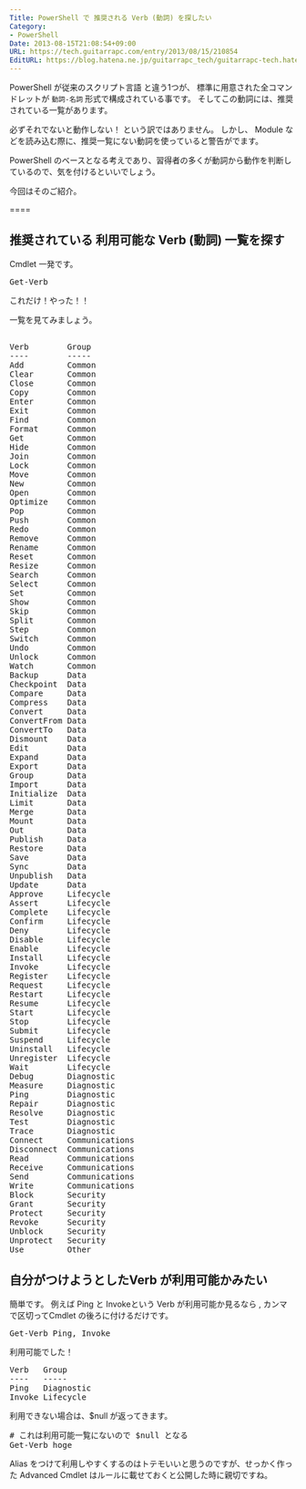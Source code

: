 ```yaml
---
Title: PowerShell で 推奨される Verb (動詞) を探したい
Category:
- PowerShell
Date: 2013-08-15T21:08:54+09:00
URL: https://tech.guitarrapc.com/entry/2013/08/15/210854
EditURL: https://blog.hatena.ne.jp/guitarrapc_tech/guitarrapc-tech.hatenablog.com/atom/entry/11696248318757675893
---
```


PowerShell が従来のスクリプト言語 と違う1つが、 標準に用意された全コマンドレットが <code>動詞-名詞</code> 形式で構成されている事です。
そしてこの動詞には、推奨されている一覧があります。

必ずそれでないと動作しない！ という訳ではありません。
しかし、 Module などを読み込む際に、推奨一覧にない動詞を使っていると警告がでます。

PowerShell のベースとなる考えであり、習得者の多くが動詞から動作を判断しているので、気を付けるといいでしょう。

今回はそのご紹介。

====


<h2>推奨されている 利用可能な Verb (動詞) 一覧を探す</h2>
Cmdlet 一発です。
<pre class="brush: powershell">
Get-Verb
</pre>

これだけ！やった！！

一覧を見てみましょう。
<pre class="brush: powershell">

Verb        Group         
----        -----         
Add         Common        
Clear       Common        
Close       Common        
Copy        Common        
Enter       Common        
Exit        Common        
Find        Common        
Format      Common        
Get         Common        
Hide        Common        
Join        Common        
Lock        Common        
Move        Common        
New         Common        
Open        Common        
Optimize    Common        
Pop         Common        
Push        Common        
Redo        Common        
Remove      Common        
Rename      Common        
Reset       Common        
Resize      Common        
Search      Common        
Select      Common        
Set         Common        
Show        Common        
Skip        Common        
Split       Common        
Step        Common        
Switch      Common        
Undo        Common        
Unlock      Common        
Watch       Common        
Backup      Data          
Checkpoint  Data          
Compare     Data          
Compress    Data          
Convert     Data          
ConvertFrom Data          
ConvertTo   Data          
Dismount    Data          
Edit        Data          
Expand      Data          
Export      Data          
Group       Data          
Import      Data          
Initialize  Data          
Limit       Data          
Merge       Data          
Mount       Data          
Out         Data          
Publish     Data          
Restore     Data          
Save        Data          
Sync        Data          
Unpublish   Data          
Update      Data          
Approve     Lifecycle     
Assert      Lifecycle     
Complete    Lifecycle     
Confirm     Lifecycle     
Deny        Lifecycle     
Disable     Lifecycle     
Enable      Lifecycle     
Install     Lifecycle     
Invoke      Lifecycle     
Register    Lifecycle     
Request     Lifecycle     
Restart     Lifecycle     
Resume      Lifecycle     
Start       Lifecycle     
Stop        Lifecycle     
Submit      Lifecycle     
Suspend     Lifecycle     
Uninstall   Lifecycle     
Unregister  Lifecycle     
Wait        Lifecycle     
Debug       Diagnostic    
Measure     Diagnostic    
Ping        Diagnostic    
Repair      Diagnostic    
Resolve     Diagnostic    
Test        Diagnostic    
Trace       Diagnostic    
Connect     Communications
Disconnect  Communications
Read        Communications
Receive     Communications
Send        Communications
Write       Communications
Block       Security      
Grant       Security      
Protect     Security      
Revoke      Security      
Unblock     Security      
Unprotect   Security      
Use         Other         
</pre>

<h2>自分がつけようとしたVerb が利用可能かみたい</h2>
簡単です。
例えば Ping と Invokeという Verb が利用可能か見るなら , カンマ で区切ってCmdlet の後ろに付けるだけです。
<pre class="brush: powershell">
Get-Verb Ping, Invoke
</pre>

利用可能でした！
<pre class="brush: powershell">
Verb   Group     
----   -----     
Ping   Diagnostic
Invoke Lifecycle 
</pre>

利用できない場合は、$null が返ってきます。

<pre class="brush: powershell">
# これは利用可能一覧にないので $null となる
Get-Verb hoge
</pre>

Alias をつけて利用しやすくするのはトテモいいと思うのですが、せっかく作った Advanced Cmdlet はルールに載せておくと公開した時に親切ですね。
